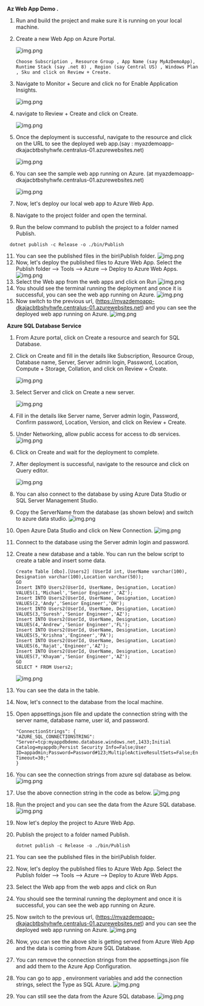 **Az Web App Demo .**

1. Run and build the project and make sure it is running on your local machine.
2. Create a new Web App on Azure Portal.
   
   ![img.png](SampleAzWebApp/Images/img.png)
   
   ```
   Choose Subscription , Resource Group , App Name (say MyAzDemoApp), Runtime Stack (say .net 8) , Region (say Central US) , Windows Plan , Sku and click on Review + Create.
   ```
4. Navigate to Monitor + Secure and click no for Enable Application Insights.
   
   ![img.png](SampleAzWebApp/Images/img_1.png)
5. navigate to Review + Create and click on Create.
   
   ![img.png](SampleAzWebApp/Images/img_2.png)
6. Once the deployment is successful, navigate to the resource and click on the URL to see the deployed web app.(say : myazdemoapp-dkajacbtbshyhwfe.centralus-01.azurewebsites.net)
   
   ![img.png](SampleAzWebApp/Images/img_3.png)
7. You can see the sample web app running on Azure. (at myazdemoapp-dkajacbtbshyhwfe.centralus-01.azurewebsites.net)
    
   ![img.png](SampleAzWebApp/Images/img_4.png)
8. Now, let's deploy our local web app to Azure Web App.

9. Navigate to the project folder and open the terminal.

10. Run the below command to publish the project to a folder named Publish.
   ```
    dotnet publish -c Release -o ./bin/Publish
   ```

11. You can see the published files in the bin\Publish folder.
    ![img.png](SampleAzWebApp/Images/img_5.png)
12. Now, let's deploy the published files to Azure Web App. 
    Select the Publish folder --> Tools --> Azure --> Deploy to Azure Web Apps.
    ![img.png](SampleAzWebApp/Images/img_6.png)
13. Select the Web app from the web apps and click on Run
    ![img.png](SampleAzWebApp/Images/img_7.png)
14. You should see the terminal running the deployment and once it is successful, you can see the web app running on Azure.
    ![img.png](SampleAzWebApp/Images/img_8.png)
15. Now switch to the previous url, (https://myazdemoapp-dkajacbtbshyhwfe.centralus-01.azurewebsites.net) and you can see the deployed web app running on Azure.
    ![img.png](SampleAzWebApp/Images/img_9.png)

**Azure SQL Database Service**
1. From Azure portal, click on Create a resource and search for SQL Database.
2. Click on Create and fill in the details like Subscription, Resource Group, Database name, Server, Server admin login, Password, Location, Compute + Storage, Collation, and click on Review + Create.

   ![img.png](SampleAzWebApp/Images/img_10.png)
3. Select Server and click on Create a new server.

   ![img.png](SampleAzWebApp/Images/img_11.png)
4. Fill in the details like Server name, Server admin login, Password, Confirm password, Location, Version, and click on Review + Create.
   
5. Under Networking, allow public access for access to db services.
   ![img.png](SampleAzWebApp/Images/img_12.png)
7. Click on Create and wait for the deployment to complete.
8. After deployment is successful, navigate to the resource and click on Query editor.

    ![img.png](SampleAzWebApp/Images/img_13.png) 
9. You can also connect to the database by using Azure Data Studio or SQL Server Management Studio.
    
10. Copy the ServerName from the database (as shown below) and switch to azure data studio.
    ![img.png](SampleAzWebApp/Images/img_20.png)
11. Open Azure Data Studio and click on New Connection.
    ![img.png](SampleAzWebApp/Images/img_21.png)


9. Connect to the database using the Server admin login and password.
10. Create a new database and a table. You can run the below script to create a table and insert some data.
    ```
    Create Table [dbo].[Users2] (UserId int, UserName varchar(100), Designation varchar(100),Location varchar(50));
    GO
    Insert INTO Users2(UserId, UserName, Designation, Location) VALUES(1,'Michael','Senior Engineer','AZ');
    Insert INTO Users2(UserId, UserName, Designation, Location) VALUES(2,'Andy','Senior Engineer','OH');
    Insert INTO Users2(UserId, UserName, Designation, Location) VALUES(3,'Suresh','Senior Engineer','AZ');
    Insert INTO Users2(UserId, UserName, Designation, Location) VALUES(4,'Andrew','Senior Engineer','FL');
    Insert INTO Users2(UserId, UserName, Designation, Location) VALUES(5,'Krishna','Engineer','PA');
    Insert INTO Users2(UserId, UserName, Designation, Location) VALUES(6,'Rajat','Engineer','AZ');
    Insert INTO Users2(UserId, UserName, Designation, Location) VALUES(7,'Khayam','Senior Engineer','AZ');    
    GO
    SELECT * FROM Users2;
    ```
    ![img.png](SampleAzWebApp/Images/img_14.png)
11. You can see the data in the table.
12. Now, let's connect to the database from the local machine.
13. Open appsettings.json file and update the connection string with the server name, database name, user id, and password.
    ```
    "ConnectionStrings": {
    "AZURE_SQL_CONNECTIONSTRING": "Server=tcp:myappdbdemo.database.windows.net,1433;Initial Catalog=myappdb;Persist Security Info=False;User ID=appadmin;Password=Password#123;MultipleActiveResultSets=False;Encrypt=True;TrustServerCertificate=False;Connection Timeout=30;"
    }
    ```
14. You can see the connection strings from azure sql database as below.
    ![img.png](SampleAzWebApp/Images/img_19.png)
14. Use the above connection string in the code as below.
    ![img.png](SampleAzWebApp/Images/img_17.png)
    
15. Run the project and you can see the data from the Azure SQL database.
    ![img.png](SampleAzWebApp/Images/img_15.png)
16. Now let's deploy the project to Azure Web App.
17. Publish the project to a folder named Publish.
    ```
    dotnet publish -c Release -o ./bin/Publish
    ```
18. You can see the published files in the bin\Publish folder.
19. Now, let's deploy the published files to Azure Web App. 
    Select the Publish folder --> Tools --> Azure --> Deploy to Azure Web Apps.
20. Select the Web app from the web apps and click on Run
21. You should see the terminal running the deployment and once it is successful, you can see the web app running on Azure.
22. Now switch to the previous url, (https://myazdemoapp-dkajacbtbshyhwfe.centralus-01.azurewebsites.net) and you can see the deployed web app running on Azure.
    ![img.png](SampleAzWebApp/Images/img_18.png)
23. Now, you can see the above site is getting served from Azure Web App and the data is coming from Azure SQL Database.
24. You can remove the connection strings from the appsettings.json file and add them to the Azure App Configuration.
    
25. You can go to app , environment variables and add the connection strings, select the Type as SQL Azure.
    ![img.png](SampleAzWebApp/Images/img_22.png)
26. You can still see the data from the Azure SQL database.
    ![img.png](SampleAzWebApp/Images/img_16.png)